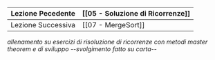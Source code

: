 | Lezione Pecedente | [[05 - Soluzione di Ricorrenze]] |
| --- | --- |
| Lezione Successiva | [[07 - MergeSort]] |
*allenamento su esercizi di risoluzione di ricorrenze con metodi master theorem e di sviluppo*
*--svolgimento fatto su carta--*


